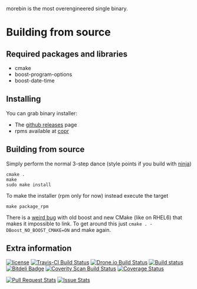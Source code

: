morebin is the most overengineered single binary.

Building from source
====================

Required packages and libraries
-------------------------------
* cmake
* boost-program-options
* boost-date-time

Installing
----------
You can grab binary installer:
* The [github releases](https://github.com/peterfpeterson/morebin/releases) page
* rpms available at [copr](https://copr.fedoraproject.org/coprs/peterfpeterson/morebin/)

Building from source
--------------------
Simply perform the normal 3-step dance (style points if you build with [ninja](https://github.com/martine/ninja))

    cmake .
    make
    sudo make install

To make the installer (rpm only for now) instead execute the target

    make package_rpm

There is a [weird bug](http://stackoverflow.com/questions/9948375/cmake-find-package-succeeds-but-returns-wrong-path)
with old boost and new CMake (like on RHEL6) that makes it impossible to link.
To get around this just `cmake . -DBoost_NO_BOOST_CMAKE=ON` and make again.

Extra information
-----------------
[![license](https://img.shields.io/github/license/peterfpeterson/morebin.svg?maxAge=2592000)](LICENSE.txt)
[![Travis-CI Build Status](https://travis-ci.org/peterfpeterson/morebin.svg)](https://travis-ci.org/peterfpeterson/morebin)
[![Drone.io Build Status](https://drone.io/github.com/peterfpeterson/morebin/status.png)](https://drone.io/github.com/peterfpeterson/morebin/latest)
[![Build status](https://ci.appveyor.com/api/projects/status/aah5p1hjasigwes6?svg=true)](https://ci.appveyor.com/project/peterfpeterson/morebin)
[![Bitdeli Badge](https://d2weczhvl823v0.cloudfront.net/peterfpeterson/morebin/trend.png)](https://bitdeli.com/free "Bitdeli Badge")
[![Coverity Scan Build Status](https://scan.coverity.com/projects/2832/badge.svg)](https://scan.coverity.com/projects/2832)
[![Coverage Status](https://coveralls.io/repos/peterfpeterson/morebin/badge.svg?branch=master)](https://coveralls.io/r/peterfpeterson/morebin?branch=master)

[![Pull Request Stats](http://www.issuestats.com/github/peterfpeterson/morebin/badge/pr)](http://www.issuestats.com/github/peterfpeterson/morebin)
[![Issue Stats](http://www.issuestats.com/github/peterfpeterson/morebin/badge/issue)](http://www.issuestats.com/github/peterfpeterson/morebin)
